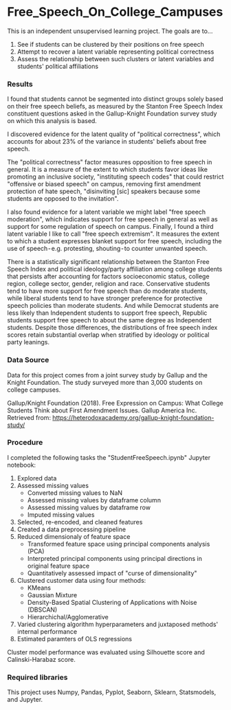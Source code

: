 # Free_Speech_On_College_Campuses
This is an independent unsupervised learning project. The goals are to...
1. See if students can be clustered by their positions on free speech
2. Attempt to recover a latent variable representing political correctness
3. Assess the relationship between such clusters or latent variables and students' political affiliations

### Results
I found that students cannot be segmented into distinct groups solely based on their free speech beliefs, as measured by the Stanton Free Speech Index constituent questions asked in the Gallup-Knight Foundation survey study on which this analysis is based. 

I discovered evidence for the latent quality of "political correctness", which accounts for about 23% of the variance in students' beliefs about free speech. 

The "political correctness" factor measures opposition to free speech in general. It is a measure of the extent to which students favor ideas like promoting an inclusive society, "instituting speech codes" that could restrict "offensive or biased speech" on campus, removing first amendment protection of hate speech, "disinviting [sic] speakers because some students are opposed to the invitation".

I also found evidence for a latent variable we might label "free speech moderation", which indicates support for free speech in general as well as support for some regulation of speech on campus. Finally, I found a third latent variable I like to call "free speech extremism". It measures the extent to which a student expresses blanket support for free speech, including the use of speech - e.g. protesting, shouting - to counter unwanted speech.

There is a statistically significant relationship between the Stanton Free Speech Index and political ideology/party affiliation among college students that persists after accounting for factors socioeconomic status, college region, college sector, gender, religion and race. Conservative students tend to have more support for free speech than do moderate students, while liberal students tend to have stronger preference for protective speech policies than moderate students. And while Democrat students are less likely than Independent students to support free speech, Republic students support free speech to about the same degree as Independent students. Despite those differences, the distributions of free speech index scores retain substantial overlap when stratified by ideology or political party leanings.

### Data Source
Data for this project comes from a joint survey study by Gallup and the Knight Foundation. The study surveyed more than 3,000 students on college campuses.

Gallup/Knight Foundation (2018). Free Expression on Campus: What College Students Think
about First Amendment Issues. Gallup America Inc. Retrieved from: https://heterodoxacademy.org/gallup-knight-foundation-study/

### Procedure
I completed the following tasks the "StudentFreeSpeech.ipynb" Jupyter notebook:
1. Explored data
2. Assessed missing values
    * Converted missing values to NaN
    * Assessed missing values by dataframe column
    * Assessed missing values by dataframe row
    * Imputed missing values
3. Selected, re-encoded, and cleaned features
4. Created a data preprocessing pipeline
5. Reduced dimensionaly of feature space
    * Transformed feature space using principal components analysis (PCA)
    * Interpreted principal components using principal directions in original feature space
    * Quantitatively assessed impact of "curse of dimensionality"
6. Clustered customer data using four methods:
    * KMeans
    * Gaussian Mixture
    * Density-Based Spatial Clustering of Applications with Noise (DBSCAN)
    * Hierarchichal/Agglomerative
7. Varied clustering algorithm hyperparameters and juxtaposed methods' internal performance
8. Estimated paramters of OLS regressions

Cluster model performance was evaluated using Silhouette score and Calinski-Harabaz score.
                  
### Required libraries                       
This project uses Numpy, Pandas, Pyplot, Seaborn, Sklearn, Statsmodels, and Jupyter.
